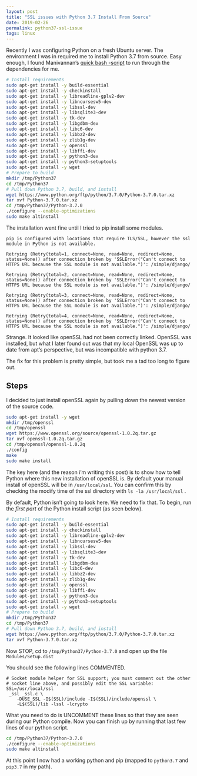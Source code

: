 ```yaml
---
layout: post
title: "SSL issues with Python 3.7 Install From Source"
date: 2019-02-26
permalink: python37-ssl-issue
tags: linux
---
```


Recently I was configuring Python on a fresh Ubuntu server. The environment I was in required me to install Python 3.7 from source. Easy enough, I found Manivannan’s [quick bash -script](https://medium.com/@manivannan_data/install-python3-7-in-ubuntu-16-04-dfd9b4f11e5c) to run through the dependencies for me.

```bash
# Install requirements
sudo apt-get install -y build-essential
sudo apt-get install -y checkinstall
sudo apt-get install -y libreadline-gplv2-dev
sudo apt-get install -y libncursesw5-dev
sudo apt-get install -y libssl-dev
sudo apt-get install -y libsqlite3-dev
sudo apt-get install -y tk-dev
sudo apt-get install -y libgdbm-dev
sudo apt-get install -y libc6-dev
sudo apt-get install -y libbz2-dev
sudo apt-get install -y zlib1g-dev
sudo apt-get install -y openssl
sudo apt-get install -y libffi-dev
sudo apt-get install -y python3-dev
sudo apt-get install -y python3-setuptools
sudo apt-get install -y wget
# Prepare to build
mkdir /tmp/Python37
cd /tmp/Python37
# Pull down Python 3.7, build, and install
wget https://www.python.org/ftp/python/3.7.0/Python-3.7.0.tar.xz
tar xvf Python-3.7.0.tar.xz
cd /tmp/Python37/Python-3.7.0
./configure --enable-optimizations
sudo make altinstall
```

The installation went fine until I tried to pip install some modules.

```
pip is configured with locations that require TLS/SSL, however the ssl module in Python is not available.

Retrying (Retry(total=1, connect=None, read=None, redirect=None, status=None)) after connection broken by 'SSLError("Can't connect to HTTPS URL because the SSL module is not available.")': /simple/django/

Retrying (Retry(total=2, connect=None, read=None, redirect=None, status=None)) after connection broken by 'SSLError("Can't connect to HTTPS URL because the SSL module is not available.")': /simple/django/

Retrying (Retry(total=3, connect=None, read=None, redirect=None, status=None)) after connection broken by 'SSLError("Can't connect to HTTPS URL because the SSL module is not available.")': /simple/django/

Retrying (Retry(total=4, connect=None, read=None, redirect=None, status=None)) after connection broken by 'SSLError("Can't connect to HTTPS URL because the SSL module is not available.")': /simple/django/
```

Strange. It looked like openSSL had not been correctly linked. OpenSSL was installed, but what I later found out was that my local OpenSSL was up to date from apt’s perspective, but was incompatible with python 3.7.

The fix for this problem is pretty simple, but took me a tad too long to figure out.

## Steps

I decided to just install openSSL again by pulling down the newest version of the source code.

```bash
sudo apt-get install -y wget
mkdir /tmp/openssl
cd /tmp/openssl
wget https://www.openssl.org/source/openssl-1.0.2q.tar.gz
tar xvf openssl-1.0.2q.tar.gz
cd /tmp/openssl/openssl-1.0.2q
./config
make
sudo make install
```

The key here (and the reason i’m writing this post) is to show how to tell Python where this new installation of openSSL is. By default your manual install of openSSL will be in `/usr/local/ssl`. You can confirm this by checking the modify time of the ssl directory with `ls -la /usr/local/ssl` .

By default, Python isn’t going to look here. We need to fix that. To begin, run the _first part_ of the Python install script (as seen below).

```bash
# Install requirements
sudo apt-get install -y build-essential
sudo apt-get install -y checkinstall
sudo apt-get install -y libreadline-gplv2-dev
sudo apt-get install -y libncursesw5-dev
sudo apt-get install -y libssl-dev
sudo apt-get install -y libsqlite3-dev
sudo apt-get install -y tk-dev
sudo apt-get install -y libgdbm-dev
sudo apt-get install -y libc6-dev
sudo apt-get install -y libbz2-dev
sudo apt-get install -y zlib1g-dev
sudo apt-get install -y openssl
sudo apt-get install -y libffi-dev
sudo apt-get install -y python3-dev
sudo apt-get install -y python3-setuptools
sudo apt-get install -y wget
# Prepare to build
mkdir /tmp/Python37
cd /tmp/Python37
# Pull down Python 3.7, build, and install
wget https://www.python.org/ftp/python/3.7.0/Python-3.7.0.tar.xz
tar xvf Python-3.7.0.tar.xz
```

Now STOP, cd to `/tmp/Python37/Python-3.7.0` and open up the file `Modules/Setup.dist`

You should see the following lines COMMENTED.

```
# Socket module helper for SSL support; you must comment out the other
# socket line above, and possibly edit the SSL variable:
SSL=/usr/local/ssl
 _ssl _ssl.c \
    -DUSE_SSL -I$(SSL)/include -I$(SSL)/include/openssl \
    -L$(SSL)/lib -lssl -lcrypto
```

What you need to do is UNCOMMENT these lines so that they are seen during our Python compile. Now you can finish up by running that last few lines of our python script.

```bash
cd /tmp/Python37/Python-3.7.0
./configure --enable-optimizations
sudo make altinstall
```

At this point I now had a working python and pip (mapped to `python3.7` and `pip3.7` in my path).
